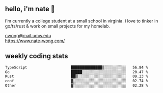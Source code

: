 ## hello, i'm nate 👋
i'm currently a college student at a small school in virginia. i love to tinker in go/ts/rust & work on small projects for my homelab.

nwong@mail.umw.edu <br/>
https://www.nate-wong.com/

## weekly coding stats
<!--START_SECTION:waka-->

```txt
TypeScript                    ██████████████▒░░░░░░░░░░   56.84 %
Go                            █████░░░░░░░░░░░░░░░░░░░░   20.47 %
Rust                          ██▒░░░░░░░░░░░░░░░░░░░░░░   09.23 %
conf                          ▓░░░░░░░░░░░░░░░░░░░░░░░░   02.74 %
Other                         ▓░░░░░░░░░░░░░░░░░░░░░░░░   02.28 %
```

<!--END_SECTION:waka-->
